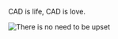 CAD is life, CAD is love.

![There is no need to be upset](://pbs.twimg.com/media/BnD37lVIMAAvfNT.jpg)
